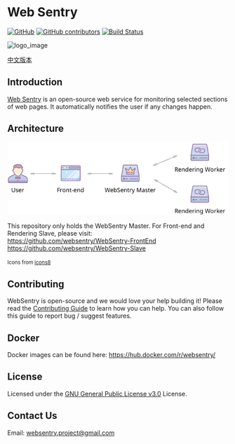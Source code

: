 # Web Sentry

[![GitHub](https://img.shields.io/github/license/websentry/WebSentry.svg)](https://github.com/websentry/WebSentry/blob/master/LICENSE)
[![GitHub contributors](https://img.shields.io/github/contributors/websentry/WebSentry.svg)](https://github.com/websentry/WebSentry/graphs/contributors)
[![Build Status](https://github.com/websentry/WebSentry/workflows/build/badge.svg?branch=master)](https://github.com/websentry/WebSentry/actions/)



![logo_image](docs/assets/github_logo_800x200.jpg?raw=true)

[中文版本](./README.cn.md)

## Introduction

[Web Sentry](./) is an open-source web service for monitoring selected sections of web pages. It automatically notifies the user if any changes happen.

## Architecture

![architecture image](docs/assets/architecture.png?raw=true)  

This repository only holds the WebSentry Master. For Front-end and Rendering Slave, please visit:  
https://github.com/websentry/WebSentry-FrontEnd  
https://github.com/websentry/WebSentry-Slave

<small>Icons from [icons8](https://icons8.com/)</small>

## Contributing

WebSentry is open-source and we would love your help building it! Please read the [Contributing Guide](https://github.com/websentry/WebSentry/blob/master/docs/CONTRIBUTING.md) to learn how you can help. You can also follow this guide to report bug / suggest features.

## Docker

Docker images can be found here: https://hub.docker.com/r/websentry/

## License

Licensed under the [GNU General Public License v3.0](./LICENSE) License.

## Contact Us

Email: [websentry.project@gmail.com](mailto:websentry.project@gmail.com)
